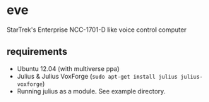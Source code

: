 eve
===

StarTrek's Enterprise NCC-1701-D like voice control computer

requirements
------------

* Ubuntu 12.04 (with multiverse ppa)
* Julius & Julius VoxForge (`sudo apt-get install julius julius-voxforge`)
* Running julius as a module. See example directory.


